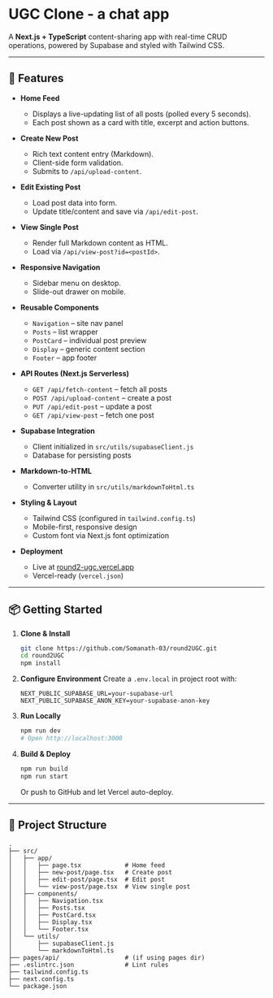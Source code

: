 # UGC Clone - a chat app

A **Next.js + TypeScript** content-sharing app with real-time CRUD operations, powered by Supabase and styled with Tailwind CSS.

---

## 🚀 Features

- **Home Feed**  
  - Displays a live-updating list of all posts (polled every 5 seconds).  
  - Each post shown as a card with title, excerpt and action buttons.

- **Create New Post**  
  - Rich text content entry (Markdown).  
  - Client-side form validation.  
  - Submits to `/api/upload-content`.

- **Edit Existing Post**  
  - Load post data into form.  
  - Update title/content and save via `/api/edit-post`.

- **View Single Post**  
  - Render full Markdown content as HTML.  
  - Load via `/api/view-post?id=<postId>`.

- **Responsive Navigation**  
  - Sidebar menu on desktop.  
  - Slide-out drawer on mobile.  

- **Reusable Components**  
  - `Navigation` – site nav panel  
  - `Posts` – list wrapper  
  - `PostCard` – individual post preview  
  - `Display` – generic content section  
  - `Footer` – app footer  

- **API Routes (Next.js Serverless)**  
  - `GET /api/fetch-content` – fetch all posts  
  - `POST /api/upload-content` – create a post  
  - `PUT /api/edit-post` – update a post  
  - `GET /api/view-post` – fetch one post  

- **Supabase Integration**  
  - Client initialized in `src/utils/supabaseClient.js`  
  - Database for persisting posts  

- **Markdown-to-HTML**  
  - Converter utility in `src/utils/markdownToHtml.ts`  

- **Styling & Layout**  
  - Tailwind CSS (configured in `tailwind.config.ts`)  
  - Mobile-first, responsive design  
  - Custom font via Next.js font optimization  

- **Deployment**  
  - Live at [round2-ugc.vercel.app](https://round2-ugc.vercel.app)  
  - Vercel-ready (`vercel.json`)

---

## 📦 Getting Started

1. **Clone & Install**  
   ```bash
   git clone https://github.com/Somanath-03/round2UGC.git
   cd round2UGC
   npm install

2. **Configure Environment**
   Create a `.env.local` in project root with:

   ```env
   NEXT_PUBLIC_SUPABASE_URL=your-supabase-url
   NEXT_PUBLIC_SUPABASE_ANON_KEY=your-supabase-anon-key
   ```
3. **Run Locally**

   ```bash
   npm run dev
   # Open http://localhost:3000
   ```
4. **Build & Deploy**

   ```bash
   npm run build
   npm run start
   ```

   Or push to GitHub and let Vercel auto-deploy.

---

## 📁 Project Structure

```
.
├── src/
│   ├── app/
│   │   ├── page.tsx            # Home feed
│   │   ├── new-post/page.tsx   # Create post
│   │   ├── edit-post/page.tsx  # Edit post
│   │   └── view-post/page.tsx  # View single post
│   ├── components/
│   │   ├── Navigation.tsx
│   │   ├── Posts.tsx
│   │   ├── PostCard.tsx
│   │   ├── Display.tsx
│   │   └── Footer.tsx
│   └── utils/
│       ├── supabaseClient.js
│       └── markdownToHtml.ts
├── pages/api/                  # (if using pages dir)  
├── .eslintrc.json              # Lint rules  
├── tailwind.config.ts  
├── next.config.ts  
└── package.json
```
